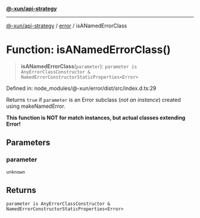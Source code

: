 [**@-xun/api-strategy**](../../README.md)

***

[@-xun/api-strategy](../../README.md) / [error](../README.md) / isANamedErrorClass

# Function: isANamedErrorClass()

> **isANamedErrorClass**(`parameter`): `parameter is AnyErrorClassConstructor & NamedErrorConstructorStaticProperties<Error>`

Defined in: node\_modules/@-xun/error/dist/src/index.d.ts:29

Returns `true` if `parameter` is an Error subclass (_not an
instance_) created using makeNamedError.

**This function is NOT for match instances, but actual classes extending
Error!**

## Parameters

### parameter

`unknown`

## Returns

`parameter is AnyErrorClassConstructor & NamedErrorConstructorStaticProperties<Error>`
